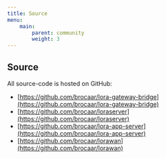 ```yaml
---
title: Source
menu:
    main:
        parent: community
        weight: 3
---
```


## Source

All source-code is hosted on GitHub:

* [https://github.com/brocaar/lora-gateway-bridge](https://github.com/brocaar/lora-gateway-bridge)
* [https://github.com/brocaar/loraserver](https://github.com/brocaar/loraserver)
* [https://github.com/brocaar/lora-app-server](https://github.com/brocaar/lora-app-server)
* [https://github.com/brocaar/lorawan](https://github.com/brocaar/lorawan)
